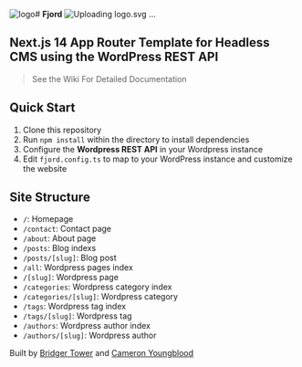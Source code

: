 ![logo](https://github.com/9d8dev/fjord/assets/57158102/77e69558-5bb6-44c4-92b4-4ce0a5db8a2d)# **Fjord**
![Uploading logo.svg<svg fill="none" height="145" viewBox="0 0 279 145" width="279" xmlns="http://www.w3.org/2000/svg" xmlns:xlink="http://www.w3.org/1999/xlink"><linearGradient id="a" gradientUnits="userSpaceOnUse" x1="9.49999" x2="239.719" y1="11" y2="-44.7396"><stop offset="0" stop-color="#97a3b6"/><stop offset="1" stop-color="#677489"/></linearGradient><g fill="url(#a)"><path d="m0 45.8908v-16.5396h75.9095v16.5396zm15.5522 63.4432v-79.7359c0-1.9749 0-4.3201.1234-6.9121 0-2.5921.4937-5.1841 1.2343-7.7761s1.9749-4.93722 3.9498-7.15896c2.4686-2.71546 5.184-4.69034 8.0229-5.67778s5.6778-1.604593 8.3933-1.604593h6.9121 9.8744v16.292733h-9.1339c-3.2091 0-5.5543.7406-7.0355 2.3452-1.4811 1.6046-2.3451 3.5795-2.3451 5.8012v84.4263h-20.1191z"/><path d="m43.6188 144.882v-18.762h3.5795c4.5669 0 7.7761-.987 9.5041-3.085 1.728-2.099 2.5921-5.061 2.5921-8.887v-84.7968h20.1191v94.5478c0 6.418-1.9749 11.479-5.9247 15.305-3.9497 3.826-9.3807 5.678-16.1693 5.678z"/><path d="m119.775 111.556c-8.023 0-15.058-1.852-21.2297-5.431-6.1715-3.58-10.8618-8.6404-14.1944-14.9354-3.3327-6.2949-5.0607-13.5773-5.0607-21.8471s1.728-15.6756 5.1841-21.9705c3.456-6.295 8.2698-11.3556 14.3179-14.8116 6.0478-3.5795 13.0838-5.3075 20.9828-5.3075 7.9 0 15.182 1.8514 21.23 5.4309s10.862 8.6401 14.195 14.935c3.456 6.295 5.06 13.5773 5.06 21.8472 0 8.2698-1.728 15.6756-5.184 21.9705s-8.146 11.3555-14.318 14.9355c-6.048 3.579-13.207 5.43-21.106 5.43zm0-18.7618c6.419 0 11.356-2.2217 14.442-6.5418 3.209-4.32 4.813-9.9978 4.813-16.9099s-1.604-12.8367-4.813-17.0333c-3.21-4.1966-8.023-6.4184-14.442-6.4184-4.443 0-8.023.9874-10.862 2.9623-2.838 1.9749-4.937 4.6904-6.295 8.2698-1.357 3.4561-2.098 7.5293-2.098 12.2196 0 7.159 1.605 12.8367 4.814 17.0334 3.209 4.1966 8.023 6.2949 14.194 6.2949z"/><path d="m160.26 109.334v-79.9828h17.774v19.502l-1.975-2.4686c.988-2.7155 2.469-5.3075 4.197-7.5293 1.728-2.2217 3.826-4.1966 6.418-5.6777 1.975-1.2343 4.074-2.0984 6.295-2.8389 2.222-.6172 4.567-1.1109 7.036-1.2343 2.468-.1235 4.814 0 7.282.2468v18.7614c-2.222-.7406-4.814-.864-7.776-.7406-2.962.2469-5.554.864-8.023 2.0983-2.345 1.1109-4.32 2.5921-6.048 4.3201-1.605 1.8514-2.839 3.9497-3.703 6.4183s-1.234 5.1841-1.234 8.2698v40.8555z"/><path d="m239.626 111.556c-7.406 0-13.824-1.852-19.379-5.555-5.554-3.703-9.874-8.7633-12.96-15.0582-3.086-6.4184-4.69-13.5773-4.69-21.6002 0-8.023 1.604-15.4288 4.69-21.7237 3.086-6.295 7.529-11.3556 13.207-14.9351 5.678-3.7029 12.343-5.4309 19.996-5.4309s13.947 1.8515 19.132 5.5544c5.184 3.7029 9.133 8.7635 11.725 15.0584 2.716 6.4184 3.95 13.5773 3.95 21.6003 0 8.0229-1.358 15.1819-4.073 21.6002-2.716 6.4184-6.665 11.3558-12.096 15.0588s-11.973 5.554-19.872 5.554zm3.209-17.8977c4.444 0 8.023-.9875 10.738-3.0858 2.716-1.9749 4.691-4.8138 5.802-8.5167 1.234-3.7029 1.728-7.8995 1.728-12.7132 0-4.8138-.617-9.1339-1.728-12.7133-1.235-3.7029-3.086-6.5418-5.678-8.5167s-6.048-3.0858-10.245-3.0858c-4.443 0-8.146 1.1109-11.109 3.3326-2.838 2.2218-5.06 5.1841-6.418 8.7636-1.358 3.5794-2.098 7.7761-2.098 12.2196 0 4.4434.617 8.64 1.975 12.2195 1.357 3.7029 3.332 6.6652 6.171 8.7636 2.716 2.2217 6.295 3.2091 10.615 3.2091zm18.391 15.6757v-54.8031h-2.468v-51.84058h20.242v106.64368z"/><path d="m87.6835 33.5478c5.9988 0 10.8618-4.863 10.8618-10.8618 0-5.9989-4.863-10.8619-10.8618-10.8619-5.9989 0-10.8619 4.863-10.8619 10.8619 0 5.9988 4.863 10.8618 10.8619 10.8618z"/></g></svg>
…]()

## **Next.js 14 App Router Template for Headless CMS using the WordPress REST API**

> See the Wiki For Detailed Documentation

## Quick Start

1. Clone this repository
2. Run `npm install` within the directory to install dependencies
3. Configure the **Wordpress REST API** in your Wordpress instance
4. Edit `fjord.config.ts` to map to your WordPress instance and customize the website

## Site Structure

- `/`: Homepage
- `/contact`: Contact page
- `/about`: About page
- `/posts`: Blog indexs
- `/posts/[slug]`: Blog post
- `/all`: Wordpress pages index
- `/[slug]`: Wordpress page
- `/categories`: Wordpress category index
- `/categories/[slug]`: Wordpress category
- `/tags`: Wordpress tag index
- `/tags/[slug]`: Wordpress tag
- `/authors`: Wordpress author index
- `/authors/[slug]`: Wordpress author

Built by [Bridger Tower](https://bridger.to) and [Cameron Youngblood](https://cameronyoungblood.com)

